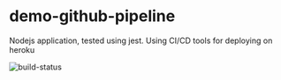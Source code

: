 # demo-github-pipeline
Nodejs application, tested using jest. Using CI/CD tools for deploying on heroku

![build-status](https://github.com/chrissaher/demo-github-pipeline/workflows/calculator-ci/badge.svg)
